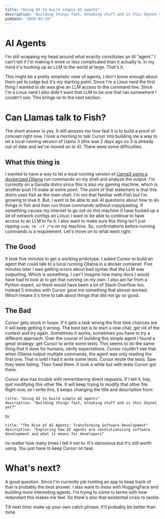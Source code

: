 ```yaml
---
title: "Using AI to build simple AI agents"
description: "Building things fast, breaking stuff and is this Skynet yet?"
pubDate: "2025-03-19"
--- 
```


# AI Agents
I'm still wrapping my head around what exactly constitutes an AI "agent."
I can't tell if I'm making it more or less complicated than it actually is.
In my mind it's hooking up an LLM to the world at large.
That's it.

This might be a pretty simplistic view of agents, I don't know enough about them yet to judge but it's my starting point.
Since I'm a Linux nerd the first thing I wanted to do was give an LLM access to the command line.
Since I'm a Linux nerd I also didn't want that LLM to be one that ran somewhere I couldn't see.
This brings us to the next section.

# Can Llamas talk to Fish?
The short answer is yes.
It still amazes me how fast it is to build a proof of concept right now.
I took a morning to talk Cursor into building me a way to let a local running version of Llama 3 (this was 2 days ago so 3 is already out of date and we've moved on to 4).
There were some difficulties.

## What this thing is
I wanted to have a way to let a local running version of [Llama3 using a dockerized Ollama](https://ollama.ai) run commands on my shell and analyze the output.
I'm currently on a Garuda distro since this is also my gaming machine, which is another post I'll make at some point.
The point of that statement is that this distro uses fish as the main shell.
I'm not that familiar with Fish but I'm growing to love it.
But, I want to be able to ask AI questions about how to do things in fish and then run those commands without copy/pasting.
If something causes my internet to go out on this machine (I have fucked up a *lot* of network configs on Linux) I want to be able to continue to have access to an LLM to fix it.
I also want to make sure this thing isn't just ripping `sudo rm -rf /*`s on my machine.
So, confirmations before running commands is a requirement.
Let's move on to what went right.

## The Good
It took five minutes to get a working prototype.
I asked Cursor to build an agent that could talk to a local running Ollama in a docker container.
Five minutes later I was getting errors about bad syntax that the LLM was outputting.
Which is something.
I can't imagine how many docs I would have had to look at to get that running on my own.
I also am far from a Python expert, so there would have been a lot of Stack Overflow too.
Instead 5 minutes with Cursor gave me something that almost worked.
Which means it's time to talk about things that did not go so good.

## The Bad
Cursor gets stuck in loops.
If it gets a task wrong the first time chances are it will keep getting it wrong.
The best bet is to start a new chat, get rid of the context and try again.
Sometimes it works, sometimes you have to try a different approach.
Over the course of building this simple agent I found a great strategy: get Cursor to write some tests.
This seems to do the same thing that it does for humans, verify expectations.
Cursor couldn't see that when Ollama output multiple commands, the agent was only reading the first one.
That is until I had it write some tests.
Cursor wrote the tests.
Saw they were failing.
Then fixed them.
It took a while but with tests Cursor got there.

Cursor also has trouble with remembering direct requests.
If I tell it, hey, quit modifying this other file.
It will keep trying to modify that other file.
Right now, as I write this, it keeps changing the title and description from:
```
title: "Using AI to build simple AI agents"
description: "Building things fast, breaking stuff and is this Skynet yet?"
```
to
```
title: "The Rise of AI Agents: Transforming Software Development"
description: "Exploring how AI agents are revolutionizing software development and what it means for developers"
```
no matter how many times I tell it not to.
It's obnoxious but it's still worth using.
You just have to keep Cursor on task.

# What's next?
A good question.
Since I'm currently job hunting an app to keep track of that is probably the best answer.
I also want to mess with HuggingFace and building more interesting agents.
I'm trying to come to terms with how redundant this makes me feel.
So there's also that existential crisis to tackle.

Till next time: make up your own catch phrase, it'll probably be better than mine.